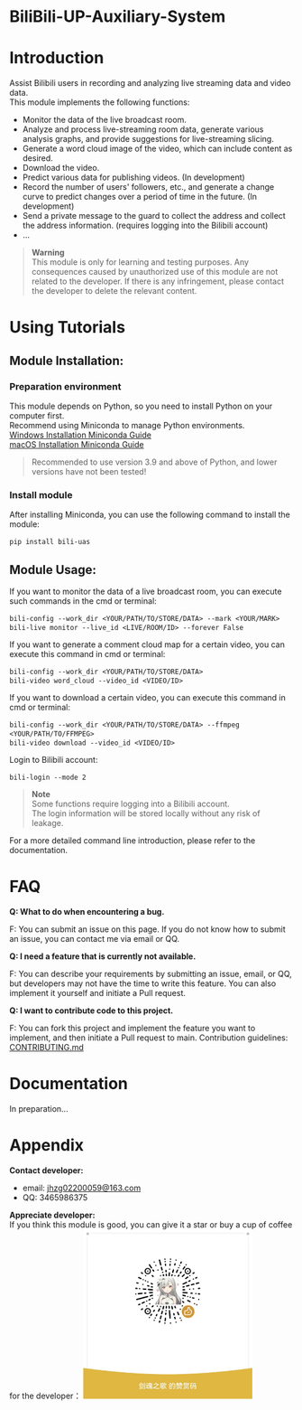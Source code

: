 # BiliBili-UP-Auxiliary-System

# Introduction
Assist Bilibili users in recording and analyzing live streaming data and video data.\
This module implements the following functions:
- Monitor the data of the live broadcast room.
- Analyze and process live-streaming room data, generate various analysis graphs, and provide suggestions for 
  live-streaming slicing.
- Generate a word cloud image of the video, which can include content as desired.
- Download the video.
- Predict various data for publishing videos. (In development)
- Record the number of users' followers, etc., and generate a change curve to predict changes over a period of time in the future. (In development)
- Send a private message to the guard to collect the address and collect the address information. (requires logging into the Bilibili account)
- ...

> **Warning**\
> This module is only for learning and testing purposes.
> Any consequences caused by unauthorized use of this module are not related to the developer.
> If there is any infringement, please contact the developer to delete the relevant content.

# Using Tutorials
## Module Installation:
### Preparation environment
This module depends on Python, so you need to install Python on your computer first.\
Recommend using Miniconda to manage Python environments.\
[Windows Installation Miniconda Guide](https://blog.csdn.net/weixin_43828245/article/details/124768518) \
[macOS Installation Miniconda Guide](https://blog.csdn.net/tangsiqi130/article/details/130112475)
> Recommended to use version 3.9 and above of Python, and lower versions have not been tested!

### Install module
After installing Miniconda, you can use the following command to install the module:
```shell
pip install bili-uas
```

## Module Usage:
If you want to monitor the data of a live broadcast room, you can execute such commands in the cmd or terminal:
```shell
bili-config --work_dir <YOUR/PATH/TO/STORE/DATA> --mark <YOUR/MARK>
bili-live monitor --live_id <LIVE/ROOM/ID> --forever False
```

If you want to generate a comment cloud map for a certain video, you can execute this command in cmd or terminal:
```shell
bili-config --work_dir <YOUR/PATH/TO/STORE/DATA>
bili-video word_cloud --video_id <VIDEO/ID>
```

If you want to download a certain video, you can execute this command in cmd or terminal:
```shell
bili-config --work_dir <YOUR/PATH/TO/STORE/DATA> --ffmpeg <YOUR/PATH/TO/FFMPEG>
bili-video download --video_id <VIDEO/ID>
```

Login to Bilibili account:
```shell
bili-login --mode 2
```

> **Note**\
> Some functions require logging into a Bilibili account.\
> The login information will be stored locally without any risk of leakage.

For a more detailed command line introduction, please refer to the documentation.

# FAQ
**Q: What to do when encountering a bug.**

F: You can submit an issue on this page. If you do not know how to submit an issue, you can contact me via email or QQ.

**Q: I need a feature that is currently not available.**

F: You can describe your requirements by submitting an issue, email, or QQ, but developers may not have the time to 
write this feature. 
You can also implement it yourself and initiate a Pull request.

**Q: I want to contribute code to this project.**

F: You can fork this project and implement the feature you want to implement, and then initiate a Pull request to main.
Contribution guidelines: [CONTRIBUTING.md](https://github.com/nemo2011/bilibili-api/blob/main/.github/CONTRIBUTING.md)

# Documentation
In preparation...

# Appendix
**Contact developer:** 
- email: jhzg02200059@163.com
- QQ: 3465986375

**Appreciate developer:**\
If you think this module is good, you can give it a star or buy a cup of coffee for the developer：
<img alt="Buy me a coffee" height="300" src="https://github.com/jhzgjhzg/BiliBili-UP-Auxiliary-System/blob/main/design/appreciation.jpg" width="300"/>

